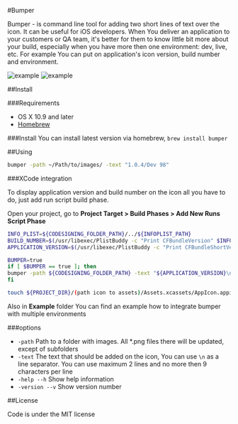 #Bumper

Bumper - is command line tool for adding two short lines of text over the icon. It can be useful for iOS developers. When You deliver an application to your customers or QA team, it's better for them to know little bit more about your build, especially when you have more then one environment: dev, live, etc. For example You can put on application's icon version, build number and environment. 


![example](http://cdn.latyntsev.info/github/bumper/transformation.png)
![example](http://cdn.latyntsev.info/github/bumper/snapshot_1.png)

##Install


###Requirements
- OS X 10.9  and later
- [Homebrew](http://brew.sh)



###Install
You can install latest version via homebrew, `brew install bumper`


##Using

```sh
bumper -path ~/Path/to/images/ -text "1.0.4/Dev 98"
```

###XCode integration


To display application version and build number on the icon all you have to do, just add run script build phase.

Open your project, go to **Project Target > Build Phases > Add New Runs Script Phase** 


```sh
INFO_PLIST=${CODESIGNING_FOLDER_PATH}/../${INFOPLIST_PATH}
BUILD_NUMBER=$(/usr/libexec/PlistBuddy -c "Print CFBundleVersion" $INFO_PLIST)
APPLICATION_VERSION=$(/usr/libexec/PlistBuddy -c "Print CFBundleShortVersionString" $INFO_PLIST)

BUMPER=true
if [ $BUMPER == true ]; then
bumper -path ${CODESIGNING_FOLDER_PATH} -text "${APPLICATION_VERSION}\n${BUILD_NUMBER}"
fi

touch ${PROJECT_DIR}/(path icon to assets)/Assets.xcassets/AppIcon.appiconset/*
```

Also in **Example** folder You can find an example how to integrate bumper with multiple environments  

###options
- ``-path`` Path to a folder with images. All *.png files there will be updated, except of subfolders
- `-text` The text that should be added on the icon, You can use `\n` as a line separator. You can use maximum 2 lines and no more then 9 characters per line
- `-help --h` Show help information
- `-version --v` Show version number

##License

Code is under the MIT license